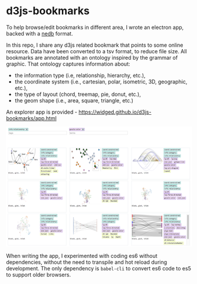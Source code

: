 # d3js-bookmarks

To help browse/edit bookmarks in different area, I wrote an electron app, backed with a [nedb](https://github.com/louischatriot/nedb) format.

In this repo, I share any d3js related bookmark that points to some online resource. Data have been converted to a tsv format, to reduce file size. All bookmarks are annotated with an ontology inspired by the grammar of graphic. That ontology captures information about:
* the information type (i.e, relationship, hierarchy, etc.), 
* the coordinate system (i.e., cartesian, polar, isometric, 3D, geographic, etc.), 
* the type of layout (chord, treemap, pie, donut, etc.), 
* the geom shape (i.e., area, square, triangle, etc.)

An explorer app is provided - https://widged.github.io/d3js-bookmarks/app.html

![app preview](preview.png "Bookmarks Explorer Preview")

When writing the app, I experimented with coding es6 without dependencies, without the need to transpile and hot reload during development. The only dependency is `babel-cli` to convert es6 code to es5 to support older browsers. 

